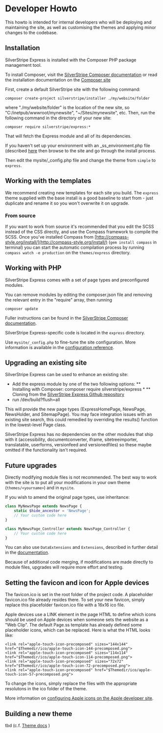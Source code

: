 # Developer Howto

This howto is intended for internal developers who will be deploying and maintaining the site, as well as customising the themes and applying minor changes to the codebase.

## Installation

SilverStripe Express is installed with the Composer PHP package management tool.

To install Composer, visit the [SilverStripe Composer documentation](http://doc.silverstripe.org/framework/en/installation/composer) or read the installation documentation on the [Composer site](http://getcomposer.org/doc/00-intro.md)

First, create a default SilverStripe site with the following command:

	composer create-project silverstripe/installer ./my/website/folder

where "./my/website/folder" is the location of the new site, so "C:/inetpub/wwwroot/mynewsite", "~/Sites/mynewsite", etc.
Then, run the following command in the directory of your new site:

	composer require silverstripe/express:*
 
That will fetch the Express module and all of its dependencies.

If you haven't set up your environment with an _ss_environment.php file (described [here](http://doc.silverstripe.org/framework/en/topics/environment-management) then browse to the site and go through the install process.

Then edit the mysite/_config.php file and change the theme from `simple` to `express`.

## Working with the templates

We recommend creating new templates for each site you build. The `express` theme supplied with the base install is a
good baseline to start from - just duplicate and rename it so you won't overwrite it on upgrade.

### From source

If you want to work from source it's recommended that you edit the SCSS instead of the CSS directly, and use the Compass framework to compile the SCSS. Once you've installed Compass from [http://compass-style.org/install/](http://compass-style.org/install/) (`gem install compass` in terminal) you can start the automatic compilation process by running `compass watch -e production` on the `themes/express` directory.

## Working with PHP

SilverStripe Express comes with a set of page types and preconfigured modules. 

You can remove modules by editing the composer.json file and removing the relevant entry in the "require" array, then running

	composer update

Fuller instructions can be found in the [SilverStripe Composer documentation](http://doc.silverstripe.org/framework/en/installation/composer#advanced-usage).

SilverStripe Express-specific code is located in the `express` directory.

Use `mysite/_config.php` to fine-tune the site configuration. More information is available in the [configuration reference](http://doc.silverstripe.org/framework/en/topics/configuration).

## Upgrading an existing site

SilverStripe Express can be used to enhance an existing site:

* Add the express module by one of the two following options:
** Installing with Composer: composer require silverstripe/express *
** Cloning from the [SilverStripe Express Github repository](https://github.com/silverstripe-labs/silverstripe-express)
* run /dev/build?flush=all

This will provide the new page types (ExpressHomePage, NewsPage, NewsHolder, and SitemapPage). You may face integration issues with an existing site search, this could remedied by overriding the results() function in the lowest-level Page class.

SilverStripe Express has no dependencies on the other modules that ship with it (accessibility, documentconverter, iframe, sitetreeimporter, translatable, userforms, versionfeed and versionedfiles) so these maybe omitted if the functionality isn't required.

## Future upgrades

Directly modifying module files is not recommended. The best way to work with the site is to put all your modifications in your own theme (`themes/<yourname>`) and in `mysite`.

If you wish to amend the original page types, use inheritance:

```php
class MyNewsPage extends NewsPage {
	static $hide_ancestor = 'NewsPage';
	// Your custom code here
}

class MyNewsPage_Controller extends NewsPage_Controller {
	// Your custom code here
}
```

You can also use `DataExtensions` and `Extensions`, described in further detail in the [documentation](http://doc.silverstripe.org/framework/en/reference/dataextension).

Because of additional code merging, if modifications are made directly to module files, upgrades will require more effort and testing.

## Setting the favicon and icon for Apple devices

The favicon.ico is set in the root folder of the project code. A placeholder favicon.ico file already resides there.
To set your new favicon, simply replace this placefolder favicon.ico file with a 16x16 ico file.

Apple devices use a LINK element in the page HTML to define which icons should be used on Apple devices when
someone sets the website as a "Web Clip". The default Page.ss template has already defined some placeholder
icons, which can be replaced. Here is what the HTML looks like:

	<link rel="apple-touch-icon-precomposed" sizes="144x144" href="$Themedir/ico/apple-touch-icon-144-precomposed.png">
	<link rel="apple-touch-icon-precomposed" sizes="114x114" href="$Themedir/ico/apple-touch-icon-114-precomposed.png">
	<link rel="apple-touch-icon-precomposed" sizes="72x72" href="$Themedir/ico/apple-touch-icon-72-precomposed.png">
	<link rel="apple-touch-icon-precomposed" href="$Themedir/ico/apple-touch-icon-57-precomposed.png">

To change the icons, simply replace the files with the appropriate resolutons in the ico folder of the theme.

More information on [configuring Apple icons on the Apple developer site](http://developer.apple.com/library/ios/#documentation/AppleApplications/Reference/SafariWebContent/ConfiguringWebApplications/ConfiguringWebApplications.html).

## Building a new theme

tbd
(c.f. [Theme docs](https://github.com/silverstripe-labs/silverstripe-express-theme/blob/master/Readme.md) )




